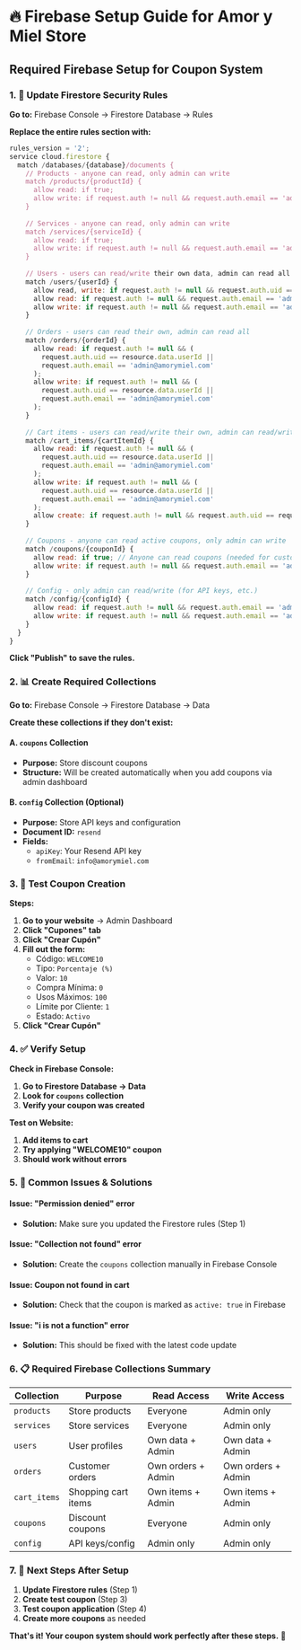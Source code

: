 # 🔥 Firebase Setup Guide for Amor y Miel Store

## **Required Firebase Setup for Coupon System**

### **1. 🔐 Update Firestore Security Rules**

**Go to:** Firebase Console → Firestore Database → Rules

**Replace the entire rules section with:**

```javascript
rules_version = '2';
service cloud.firestore {
  match /databases/{database}/documents {
    // Products - anyone can read, only admin can write
    match /products/{productId} {
      allow read: if true;
      allow write: if request.auth != null && request.auth.email == 'admin@amorymiel.com';
    }
    
    // Services - anyone can read, only admin can write
    match /services/{serviceId} {
      allow read: if true;
      allow write: if request.auth != null && request.auth.email == 'admin@amorymiel.com';
    }
    
    // Users - users can read/write their own data, admin can read all
    match /users/{userId} {
      allow read, write: if request.auth != null && request.auth.uid == userId;
      allow read: if request.auth != null && request.auth.email == 'admin@amorymiel.com';
      allow write: if request.auth != null && request.auth.email == 'admin@amorymiel.com';
    }
    
    // Orders - users can read their own, admin can read all
    match /orders/{orderId} {
      allow read: if request.auth != null && (
        request.auth.uid == resource.data.userId || 
        request.auth.email == 'admin@amorymiel.com'
      );
      allow write: if request.auth != null && (
        request.auth.uid == resource.data.userId || 
        request.auth.email == 'admin@amorymiel.com'
      );
    }
    
    // Cart items - users can read/write their own, admin can read/write all
    match /cart_items/{cartItemId} {
      allow read: if request.auth != null && (
        request.auth.uid == resource.data.userId || 
        request.auth.email == 'admin@amorymiel.com'
      );
      allow write: if request.auth != null && (
        request.auth.uid == resource.data.userId || 
        request.auth.email == 'admin@amorymiel.com'
      );
      allow create: if request.auth != null && request.auth.uid == request.resource.data.userId;
    }
    
    // Coupons - anyone can read active coupons, only admin can write
    match /coupons/{couponId} {
      allow read: if true; // Anyone can read coupons (needed for customer cart)
      allow write: if request.auth != null && request.auth.email == 'admin@amorymiel.com';
    }
    
    // Config - only admin can read/write (for API keys, etc.)
    match /config/{configId} {
      allow read: if request.auth != null && request.auth.email == 'admin@amorymiel.com';
      allow write: if request.auth != null && request.auth.email == 'admin@amorymiel.com';
    }
  }
}
```

**Click "Publish" to save the rules.**

### **2. 📊 Create Required Collections**

**Go to:** Firebase Console → Firestore Database → Data

**Create these collections if they don't exist:**

#### **A. `coupons` Collection**
- **Purpose:** Store discount coupons
- **Structure:** Will be created automatically when you add coupons via admin dashboard

#### **B. `config` Collection (Optional)**
- **Purpose:** Store API keys and configuration
- **Document ID:** `resend`
- **Fields:**
  - `apiKey`: Your Resend API key
  - `fromEmail`: `info@amorymiel.com`

### **3. 🎫 Test Coupon Creation**

**Steps:**
1. **Go to your website** → Admin Dashboard
2. **Click "Cupones" tab**
3. **Click "Crear Cupón"**
4. **Fill out the form:**
   - Código: `WELCOME10`
   - Tipo: `Porcentaje (%)`
   - Valor: `10`
   - Compra Mínima: `0`
   - Usos Máximos: `100`
   - Límite por Cliente: `1`
   - Estado: `Activo`
5. **Click "Crear Cupón"**

### **4. ✅ Verify Setup**

**Check in Firebase Console:**
1. **Go to Firestore Database → Data**
2. **Look for `coupons` collection**
3. **Verify your coupon was created**

**Test on Website:**
1. **Add items to cart**
2. **Try applying "WELCOME10" coupon**
3. **Should work without errors**

### **5. 🚨 Common Issues & Solutions**

#### **Issue: "Permission denied" error**
- **Solution:** Make sure you updated the Firestore rules (Step 1)

#### **Issue: "Collection not found" error**
- **Solution:** Create the `coupons` collection manually in Firebase Console

#### **Issue: Coupon not found in cart**
- **Solution:** Check that the coupon is marked as `active: true` in Firebase

#### **Issue: "i is not a function" error**
- **Solution:** This should be fixed with the latest code update

### **6. 📋 Required Firebase Collections Summary**

| Collection | Purpose | Read Access | Write Access |
|------------|---------|-------------|--------------|
| `products` | Store products | Everyone | Admin only |
| `services` | Store services | Everyone | Admin only |
| `users` | User profiles | Own data + Admin | Own data + Admin |
| `orders` | Customer orders | Own orders + Admin | Own orders + Admin |
| `cart_items` | Shopping cart items | Own items + Admin | Own items + Admin |
| `coupons` | Discount coupons | Everyone | Admin only |
| `config` | API keys/config | Admin only | Admin only |

### **7. 🎯 Next Steps After Setup**

1. **Update Firestore rules** (Step 1)
2. **Create test coupon** (Step 3)
3. **Test coupon application** (Step 4)
4. **Create more coupons** as needed

**That's it! Your coupon system should work perfectly after these steps.** 🎉
